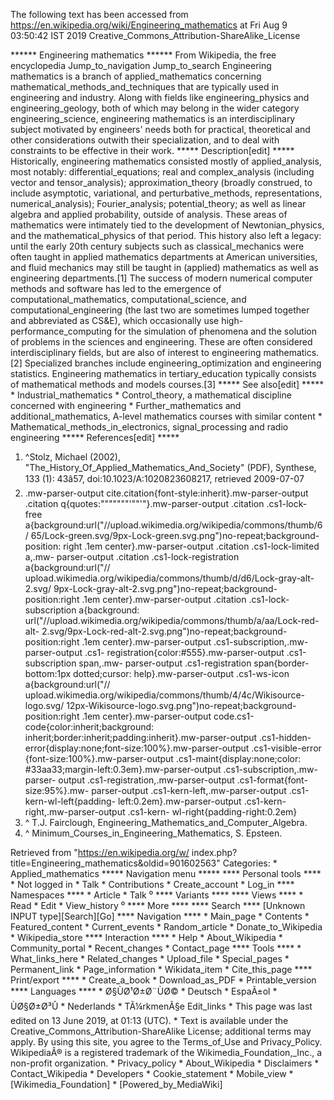 The following text has been accessed from https://en.wikipedia.org/wiki/Engineering_mathematics at Fri Aug 9 03:50:42 IST 2019
Creative_Commons_Attribution-ShareAlike_License




















****** Engineering mathematics ******
From Wikipedia, the free encyclopedia
Jump_to_navigation Jump_to_search
Engineering mathematics is a branch of applied_mathematics concerning
mathematical_methods_and_techniques that are typically used in engineering and
industry. Along with fields like engineering_physics and engineering_geology,
both of which may belong in the wider category engineering_science, engineering
mathematics is an interdisciplinary subject motivated by engineers' needs both
for practical, theoretical and other considerations outwith their
specialization, and to deal with constraints to be effective in their work.
***** Description[edit] *****
Historically, engineering mathematics consisted mostly of applied_analysis,
most notably: differential_equations; real and complex_analysis (including
vector and tensor_analysis); approximation_theory (broadly construed, to
include asymptotic, variational, and perturbative_methods, representations,
numerical_analysis); Fourier_analysis; potential_theory; as well as linear
algebra and applied probability, outside of analysis. These areas of
mathematics were intimately tied to the development of Newtonian_physics, and
the mathematical_physics of that period. This history also left a legacy: until
the early 20th century subjects such as classical_mechanics were often taught
in applied mathematics departments at American universities, and fluid
mechanics may still be taught in (applied) mathematics as well as engineering
departments.[1]
The success of modern numerical computer methods and software has led to the
emergence of computational_mathematics, computational_science, and
computational_engineering (the last two are sometimes lumped together and
abbreviated as CS&E), which occasionally use high-performance_computing for the
simulation of phenomena and the solution of problems in the sciences and
engineering. These are often considered interdisciplinary fields, but are also
of interest to engineering mathematics.[2]
Specialized branches include engineering_optimization and engineering
statistics.
Engineering mathematics in tertiary_education typically consists of
mathematical methods and models courses.[3]
***** See also[edit] *****
    * Industrial_mathematics
    * Control_theory, a mathematical discipline concerned with engineering
    * Further_mathematics and additional_mathematics, A-level mathematics
      courses with similar content
    * Mathematical_methods_in_electronics, signal_processing and radio
      engineering
***** References[edit] *****
   1. ^Stolz, Michael (2002), "The_History_Of_Applied_Mathematics_And_Society"
      (PDF), Synthese, 133 (1): 43â57, doi:10.1023/A:1020823608217, retrieved
      2009-07-07
   2. .mw-parser-output cite.citation{font-style:inherit}.mw-parser-output
      .citation q{quotes:"\"""\"""'""'"}.mw-parser-output .citation .cs1-lock-
      free a{background:url("//upload.wikimedia.org/wikipedia/commons/thumb/6/
      65/Lock-green.svg/9px-Lock-green.svg.png")no-repeat;background-position:
      right .1em center}.mw-parser-output .citation .cs1-lock-limited a,.mw-
      parser-output .citation .cs1-lock-registration a{background:url("//
      upload.wikimedia.org/wikipedia/commons/thumb/d/d6/Lock-gray-alt-2.svg/
      9px-Lock-gray-alt-2.svg.png")no-repeat;background-position:right .1em
      center}.mw-parser-output .citation .cs1-lock-subscription a{background:
      url("//upload.wikimedia.org/wikipedia/commons/thumb/a/aa/Lock-red-alt-
      2.svg/9px-Lock-red-alt-2.svg.png")no-repeat;background-position:right
      .1em center}.mw-parser-output .cs1-subscription,.mw-parser-output .cs1-
      registration{color:#555}.mw-parser-output .cs1-subscription span,.mw-
      parser-output .cs1-registration span{border-bottom:1px dotted;cursor:
      help}.mw-parser-output .cs1-ws-icon a{background:url("//
      upload.wikimedia.org/wikipedia/commons/thumb/4/4c/Wikisource-logo.svg/
      12px-Wikisource-logo.svg.png")no-repeat;background-position:right .1em
      center}.mw-parser-output code.cs1-code{color:inherit;background:
      inherit;border:inherit;padding:inherit}.mw-parser-output .cs1-hidden-
      error{display:none;font-size:100%}.mw-parser-output .cs1-visible-error
      {font-size:100%}.mw-parser-output .cs1-maint{display:none;color:
      #33aa33;margin-left:0.3em}.mw-parser-output .cs1-subscription,.mw-parser-
      output .cs1-registration,.mw-parser-output .cs1-format{font-size:95%}.mw-
      parser-output .cs1-kern-left,.mw-parser-output .cs1-kern-wl-left{padding-
      left:0.2em}.mw-parser-output .cs1-kern-right,.mw-parser-output .cs1-kern-
      wl-right{padding-right:0.2em}
   3. ^  T.J. Fairclough, Engineering_Mathematics_and_Computer_Algebra.
   4. ^ Minimum_Courses_in_Engineering_Mathematics, S. Epsteen.

Retrieved from "https://en.wikipedia.org/w/
index.php?title=Engineering_mathematics&oldid=901602563"
Categories:
    * Applied_mathematics
***** Navigation menu *****
**** Personal tools ****
    * Not logged in
    * Talk
    * Contributions
    * Create_account
    * Log_in
**** Namespaces ****
    * Article
    * Talk
⁰
**** Variants ****
**** Views ****
    * Read
    * Edit
    * View_history
⁰
**** More ****
**** Search ****
[Unknown INPUT type][Search][Go]
**** Navigation ****
    * Main_page
    * Contents
    * Featured_content
    * Current_events
    * Random_article
    * Donate_to_Wikipedia
    * Wikipedia_store
**** Interaction ****
    * Help
    * About_Wikipedia
    * Community_portal
    * Recent_changes
    * Contact_page
**** Tools ****
    * What_links_here
    * Related_changes
    * Upload_file
    * Special_pages
    * Permanent_link
    * Page_information
    * Wikidata_item
    * Cite_this_page
**** Print/export ****
    * Create_a_book
    * Download_as_PDF
    * Printable_version
**** Languages ****
    * Ø§ÙØ¹Ø±Ø¨ÙØ©
    * Deutsch
    * EspaÃ±ol
    * ÙØ§Ø±Ø³Û
    * Nederlands
    * TÃ¼rkmenÃ§e
Edit_links
    * This page was last edited on 13 June 2019, at 01:13 (UTC).
    * Text is available under the Creative_Commons_Attribution-ShareAlike
      License; additional terms may apply. By using this site, you agree to the
      Terms_of_Use and Privacy_Policy. WikipediaÂ® is a registered trademark of
      the Wikimedia_Foundation,_Inc., a non-profit organization.
    * Privacy_policy
    * About_Wikipedia
    * Disclaimers
    * Contact_Wikipedia
    * Developers
    * Cookie_statement
    * Mobile_view
    * [Wikimedia_Foundation]
    * [Powered_by_MediaWiki]
